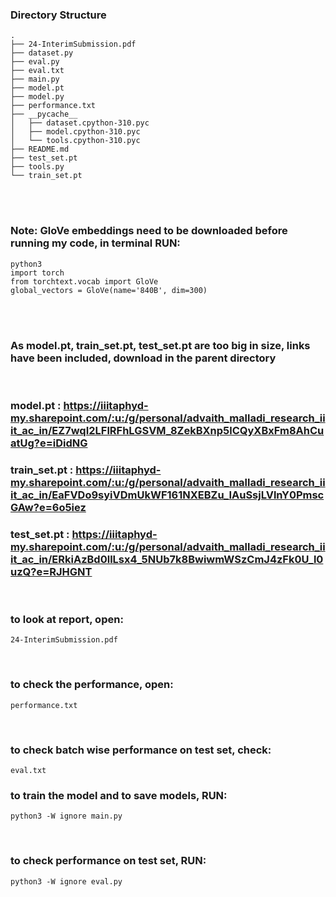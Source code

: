 

### Directory Structure 

```
.
├── 24-InterimSubmission.pdf
├── dataset.py
├── eval.py
├── eval.txt
├── main.py
├── model.pt
├── model.py
├── performance.txt
├── __pycache__
│   ├── dataset.cpython-310.pyc
│   ├── model.cpython-310.pyc
│   └── tools.cpython-310.pyc
├── README.md
├── test_set.pt
├── tools.py
└── train_set.pt

```
<br><br>

###  Note: GloVe embeddings need to be downloaded before running my code, in terminal RUN:

```
python3
import torch
from torchtext.vocab import GloVe
global_vectors = GloVe(name='840B', dim=300)
```
<br><br>
### As model.pt, train_set.pt, test_set.pt are too big in size, links have been included, download in the parent directory
<br>

### model.pt : https://iiitaphyd-my.sharepoint.com/:u:/g/personal/advaith_malladi_research_iiit_ac_in/EZ7wqI2LFlRFhLGSVM_8ZekBXnp5lCQyXBxFm8AhCuatUg?e=iDidNG

### train_set.pt : https://iiitaphyd-my.sharepoint.com/:u:/g/personal/advaith_malladi_research_iiit_ac_in/EaFVDo9syiVDmUkWF161NXEBZu_IAuSsjLVlnY0PmscGAw?e=6o5iez

### test_set.pt : https://iiitaphyd-my.sharepoint.com/:u:/g/personal/advaith_malladi_research_iiit_ac_in/ERkiAzBd0llLsx4_5NUb7k8BwiwmWSzCmJ4zFk0U_l0uzQ?e=RJHGNT

<br>

### to look at report, open:

```
24-InterimSubmission.pdf
```

<br>

### to check the performance, open:

```
performance.txt
```

<br>

### to check batch wise performance on test set, check:

```
eval.txt
```

### to train the model and to save models, RUN:

```
python3 -W ignore main.py
```

<br>

### to check performance on test set, RUN:

```
python3 -W ignore eval.py
```

